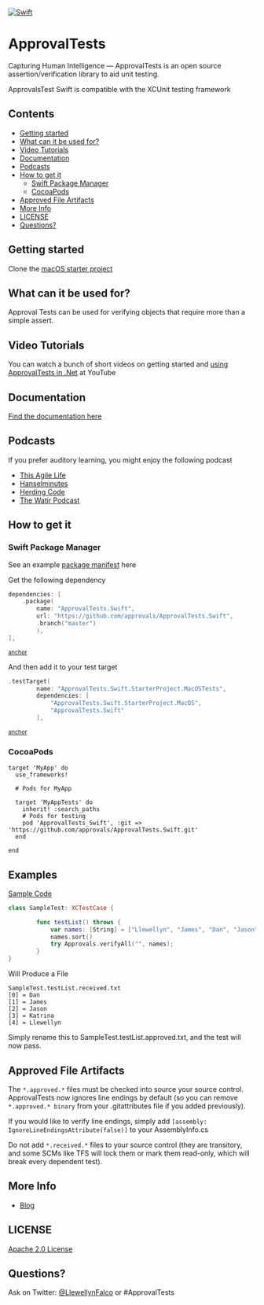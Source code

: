 [![Swift](https://github.com/approvals/ApprovalTests.Swift/actions/workflows/swift.yml/badge.svg)](https://github.com/approvals/ApprovalTests.Swift/actions/workflows/swift.yml)

# ApprovalTests

Capturing Human Intelligence — ApprovalTests is an open source assertion/verification library to aid unit testing.

ApprovalsTest Swift is compatible with the XCUnit testing framework

<!-- toc -->
## Contents

  * [Getting started](#getting-started)
  * [What can it be used for?](#what-can-it-be-used-for)
  * [Video Tutorials](#video-tutorials)
  * [Documentation](#documentation)
  * [Podcasts](#podcasts)
  * [How to get it](#how-to-get-it)
    * [Swift Package Manager](#swift-package-manager)
    * [CocoaPods](#cocoapods)
  * [Approved File Artifacts](#approved-file-artifacts)
  * [More Info](#more-info)
  * [LICENSE](#license)
  * [Questions?](#questions)<!-- endToc -->

## Getting started

Clone the [macOS starter project](https://github.com/approvals/ApprovalTests.Swift.StarterProject.MacOs)

## What can it be used for?

Approval Tests can be used for verifying objects that require more than a simple assert.

## Video Tutorials

You can watch a bunch of short videos on getting started and [using ApprovalTests in .Net](http://www.youtube.com/playlist?list=PL0C32F89E8BBB5368) at YouTube

## Documentation

[Find the documentation here](./docs/README.md)

## Podcasts
If you prefer auditory learning, you might enjoy the following podcast 

- [This Agile Life](http://www.thisagilelife.com/46/)
- [Hanselminutes](http://www.hanselminutes.com/360/approval-tests-with-llewellyn-falco)
- [Herding Code](http://www.developerfusion.com/media/122649/herding-code-117-llewellyn-falcon-on-approval-tests/)
- [The Watir Podcast](http://watirpodcast.com/podcast-53/)

## How to get it
### Swift Package Manager
See an example [package manifest](https://github.com/approvals/ApprovalTests.Swift.StarterProject.MacOs/blob/main/Package.swift#L17-L22) here

Get the following dependency

<!-- snippet: package_include_approvals -->
<a id='snippet-package_include_approvals'></a>
```swift
dependencies: [
    .package(
        name: "ApprovalTests.Swift",
        url: "https://github.com/approvals/ApprovalTests.Swift",
        .branch("master")
        ),
],
```
<sup><a href='#snippet-package_include_approvals' title='Start of snippet'>anchor</a></sup>
<!-- endSnippet -->

And then add it to your test target

<!-- snippet: package_add_test_target -->
<a id='snippet-package_add_test_target'></a>
```swift
.testTarget(
        name: "ApprovalTests.Swift.StarterProject.MacOSTests",
        dependencies: [
            "ApprovalTests.Swift.StarterProject.MacOS",
            "ApprovalTests.Swift"
        ],
```
<sup><a href='#snippet-package_add_test_target' title='Start of snippet'>anchor</a></sup>
<!-- endSnippet -->

### CocoaPods
```
target 'MyApp' do
  use_frameworks!

  # Pods for MyApp 

  target 'MyAppTests' do
    inherit! :search_paths
    # Pods for testing
    pod 'ApprovalTests_Swift', :git => 'https://github.com/approvals/ApprovalTests.Swift.git'
  end

end

```

Examples
---
[Sample Code](https://github.com/approvals/ApprovalTests.Swift/blob/master/ApprovalTests.SwiftTests/Demo/SampleArrayTest.swift)
```Swift
class SampleTest: XCTestCase {

    	func testList() throws {
        	var names: [String] = ["Llewellyn", "James", "Dan", "Jason", "Katrina"]
        	names.sort()
        	try Approvals.verifyAll("", names);
    	}
}
```
Will Produce a File

    SampleTest.testList.received.txt
    [0] = Dan
    [1] = James
    [2] = Jason
    [3] = Katrina
    [4] = Llewellyn

Simply rename this to SampleTest.testList.approved.txt, and the test will now pass.


## Approved File Artifacts

The `*.approved.*` files must be checked into source your source control. ApprovalTests now ignores line endings by default (so you can remove `*.approved.* binary` from your .gitattributes file if you added previously).

If you would like to verify line endings, simply add `[assembly: IgnoreLineEndingsAttribute(false)]` to your AssemblyInfo.cs

Do not add `*.received.*` files to your source control (they are transitory, and some SCMs like TFS will lock them or mark them read-only, which will break every dependent test).



## More Info

- [Blog](http://blog.approvaltests.com/)

	
## LICENSE
[Apache 2.0 License](https://github.com/SignalR/SignalR/blob/master/LICENSE.md)


## Questions?

Ask on Twitter: [@LlewellynFalco](https://twitter.com/#!/llewellynfalco) or #ApprovalTests
